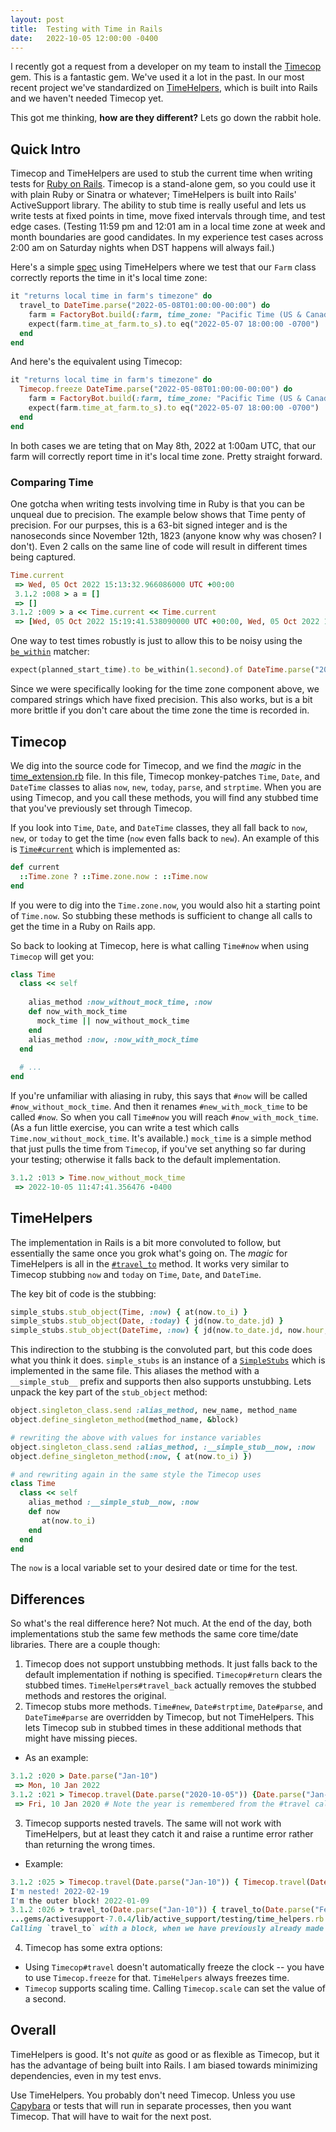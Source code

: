 ```yaml
---
layout: post
title:  Testing with Time in Rails
date:   2022-10-05 12:00:00 -0400
---
```


I recently got a request from a developer on my team to install the [Timecop](https://github.com/travisjeffery/timecop) gem. 
This is a fantastic gem. 
We've used it a lot in the past. 
In our most recent project we've standardized on [TimeHelpers](https://api.rubyonrails.org/classes/ActiveSupport/Testing/TimeHelpers.html), which is built into Rails and we haven't needed Timecop yet. 

This got me thinking, __how are they different?__ Lets go down the rabbit hole.

## Quick Intro

Timecop and TimeHelpers are used to stub the current time when writing tests for [Ruby on Rails](https://rubyonrails.org/). 
Timecop is a stand-alone gem, so you could use it with plain Ruby or Sinatra or whatever; TimeHelpers is built into Rails' ActiveSupport library. 
The ability to stub time is really useful and lets us write tests at fixed points in time, move fixed intervals through time, and test edge cases. 
(Testing 11:59 pm and 12:01 am in a local time zone at week and month boundaries are good candidates. In my experience test cases across 2:00 am on Saturday nights when DST happens will always fail.)

Here's a simple [spec](https://rspec.info/) using TimeHelpers where we test that our `Farm` class correctly reports the time in it's local time zone:

```ruby
it "returns local time in farm's timezone" do
  travel_to DateTime.parse("2022-05-08T01:00:00-00:00") do
    farm = FactoryBot.build(:farm, time_zone: "Pacific Time (US & Canada)")
    expect(farm.time_at_farm.to_s).to eq("2022-05-07 18:00:00 -0700")
  end
end
```

And here's the equivalent using Timecop:
```ruby
it "returns local time in farm's timezone" do
  Timecop.freeze DateTime.parse("2022-05-08T01:00:00-00:00") do
    farm = FactoryBot.build(:farm, time_zone: "Pacific Time (US & Canada)")
    expect(farm.time_at_farm.to_s).to eq("2022-05-07 18:00:00 -0700")
  end
end
```

In both cases we are teting that on May 8th, 2022 at 1:00am UTC, that our farm will correctly report time in it's local time zone. Pretty straight forward. 

### Comparing Time

One gotcha when writing tests involving time in Ruby is that you can be unqueal due to precision. The example below shows that Time penty of precision. For our purpses, this is a 63-bit signed integer and is the nanoseconds since November 12th, 1823 (anyone know why was chosen? I don't). Even 2 calls on the same line of code will result in different times being captured. 
```ruby
Time.current
 => Wed, 05 Oct 2022 15:13:32.966086000 UTC +00:00
 3.1.2 :008 > a = []
 => []
3.1.2 :009 > a << Time.current << Time.current
 => [Wed, 05 Oct 2022 15:19:41.538090000 UTC +00:00, Wed, 05 Oct 2022 15:19:41.538223000 UTC +00:00]
 ```
 One way to test times robustly is just to allow this to be noisy using the [`be_within`](https://relishapp.com/rspec/rspec-expectations/v/3-11/docs/built-in-matchers/be-within-matcher) matcher:
  ```ruby
 expect(planned_start_time).to be_within(1.second).of DateTime.parse("2022-05-24T17:00:00-00:00")
 ```
 Since we were specifically looking for the time zone component above, we compared strings which have fixed precision. This also works, but is a bit more brittle if you don't care about the time zone the time is recorded in.  

## Timecop

We dig into the source code for Timecop, and we find the _magic_ in the [time_extension.rb](https://github.com/travisjeffery/timecop/blob/master/lib/timecop/time_extensions.rb)
file. In this file, Timecop monkey-patches `Time`, `Date`, and `DateTime` classes to alias `now`, `new`, `today`, `parse`, and `strptime`. 
When you are using Timecop, and you call these methods, you will find any stubbed time that you've previously set through Timecop.

If you look into `Time`, `Date`, and `DateTime` classes, they all fall back to `now`, `new`, or `today` to get the time (`now` even falls back to `new`). 
An example of this is [`Time#current`](https://github.com/rails/rails/blob/8015c2c2cf5c8718449677570f372ceb01318a32/activesupport/lib/active_support/core_ext/time/calculations.rb#L39)
which is implemented as:
```ruby
def current
  ::Time.zone ? ::Time.zone.now : ::Time.now
end
```
If you were to dig into the `Time.zone.now`, you would also hit a starting point of `Time.now`. So stubbing these methods is sufficient to change all calls to get the time in a Ruby on Rails app. 

So back to looking at Timecop, here is what calling `Time#now` when using `Timecop` will get you:
```ruby
class Time
  class << self
  
    alias_method :now_without_mock_time, :now
    def now_with_mock_time
      mock_time || now_without_mock_time
    end
    alias_method :now, :now_with_mock_time
  end
  
  # ...
end
```
If you're unfamiliar with aliasing in ruby, this says that `#now` will be called `#now_without_mock_time`.
And then it renames `#new_with_mock_time` to be called `#now`. So when you call `Time#now` you will reach `#now_with_mock_time`.
(As a fun little exercise, you can write a test which calls `Time.now_without_mock_time`. It's available.)
`mock_time` is a simple method that just pulls the time from `Timecop`, if you've set anything so far during your testing; 
otherwise it falls back to the default implementation.
```ruby
3.1.2 :013 > Time.now_without_mock_time
 => 2022-10-05 11:47:41.356476 -0400
 ```

## TimeHelpers

The implementation in Rails is a bit more convoluted to follow, but essentially the same once you grok what's going on. 
The _magic_ for TimeHelpers is all in the [`#travel_to`](https://github.com/rails/rails/blob/48661542a2607d55f436438fe21001d262e61fec/activesupport/lib/active_support/testing/time_helpers.rb#L113)
method. It works very similar to Timecop stubbing `now` and `today` on `Time`, `Date`, and `DateTime`.

The key bit of code is the stubbing:
```ruby
simple_stubs.stub_object(Time, :now) { at(now.to_i) }
simple_stubs.stub_object(Date, :today) { jd(now.to_date.jd) }
simple_stubs.stub_object(DateTime, :now) { jd(now.to_date.jd, now.hour, now.min, now.sec, Rational(now.utc_offset, 86400)) }
```
This indirection to the stubbing is the convoluted part, but this code does what you think it does. `simple_stubs` is an instance of a [`SimpleStubs`](https://github.com/rails/rails/blob/48661542a2607d55f436438fe21001d262e61fec/activesupport/lib/active_support/testing/time_helpers.rb#L10)
which is implemented in the same file. This aliases the method with a `__simple_stub__` prefix and supports then also supports unstubbing.
Lets unpack the key part of the `stub_object` method:
```ruby
object.singleton_class.send :alias_method, new_name, method_name
object.define_singleton_method(method_name, &block)

# rewriting the above with values for instance variables
object.singleton_class.send :alias_method, :__simple_stub__now, :now
object.define_singleton_method(:now, { at(now.to_i) })

# and rewriting again in the same style the Timecop uses
class Time 
  class << self
    alias_method :__simple_stub__now, :now
    def now
       at(now.to_i)
    end
  end
end
```
The `now` is a local variable set to your desired date or time for the test.

## Differences

So what's the real difference here? Not much. At the end of the day, both implementations stub the same few methods the same core time/date libraries. 
There are a couple though:

1. Timecop does not support unstubbing methods. It just falls back to the default implementation if nothing is specified. 
`Timecop#return` clears the stubbed times. 
`TimeHelpers#travel_back` actually removes the stubbed methods and restores the original.
2. Timecop stubs more methods. `Time#new`, `Date#strptime`, `Date#parse`, and `DateTime#parse` are overridden by Timecop, but not TimeHelpers. 
This lets Timecop sub in stubbed times in these additional methods that might have missing pieces. 
  - As an example:
```ruby 
3.1.2 :020 > Date.parse("Jan-10")
 => Mon, 10 Jan 2022
3.1.2 :021 > Timecop.travel(Date.parse("2020-10-05")) {Date.parse("Jan-10")}
 => Fri, 10 Jan 2020 # Note the year is remembered from the #travel call
```
3. Timecop supports nested travels. 
The same will not work with TimeHelpers, but at least they catch it and raise a runtime error rather than returning the wrong times. 
  - Example:
```ruby
3.1.2 :025 > Timecop.travel(Date.parse("Jan-10")) { Timecop.travel(Date.parse("Feb-20")) { puts "I'm nested! #{Date.today}" }; puts "I'm the outer block! #{Date.today}" }
I'm nested! 2022-02-19
I'm the outer block! 2022-01-09
3.1.2 :026 > travel_to(Date.parse("Jan-10")) { travel_to(Date.parse("Feb-20")) { }}
...gems/activesupport-7.0.4/lib/active_support/testing/time_helpers.rb:154:in `travel_to':  (RuntimeError)
Calling `travel_to` with a block, when we have previously already made a call to `travel_to`, can lead to confusing time stubbing.
```
4. Timecop has some extra options:
  - Using `Timecop#travel` doesn't automatically freeze the clock -- you have to use `Timecop.freeze` for that. `TimeHelpers` always freezes time.
  - `Timecop` supports scaling time. Calling `Timecop.scale` can set the value of a second. 

## Overall

TimeHelpers is good. It's not _quite_ as good or as flexible as Timecop, but it has the advantage of being built into Rails. I am biased towards minimizing dependencies, even in my test envs.

Use TimeHelpers. You probably don't need Timecop. 
Unless you use [Capybara](https://github.com/teamcapybara/capybara) or tests that will run in separate processes, then you want Timecop. 
That will have to wait for the next post. 




